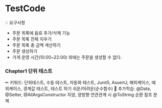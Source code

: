 # TestCode

💡 요구사항
- 주문 목록에 음료 추가/삭제 기능
- 주문 목록 전체 지우기
- 주문 목록 총 금액 계산하기
- 주문 생성하기
- 가게 운영 시간(10:00~22:00) 외에는 주문을 생성할 수 없다.

### Chapter1 단위 테스트
✏ 키워드: 단위테스트, 수동 테스트, 자동화 테스트, Junit5, AssertJ, 해피케이스, 예외케이스, 경계값 테스트, 테스트 하기 쉬운/어려운(순수함수)
📕 추가학습: @Data, @Setter, @AllArgsConstructor 지양, 양방향 연관관계 시 @ToString 순환 참조 문제
